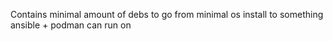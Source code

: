 Contains minimal amount of debs to go from minimal os install to something ansible + podman can run on
